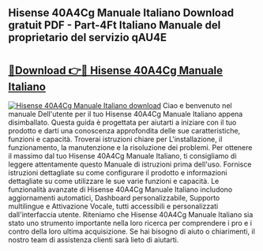 ## Hisense 40A4Cg Manuale Italiano Download gratuit PDF - Part-4Ft Italiano Manuale del proprietario del servizio qAU4E

# <h2><a href="http://dfbvhk.blite.top/?on=Hisense+40A4Cg+Manuale+Italiano">🔗Download 👉🔴 Hisense 40A4Cg Manuale Italiano</a></h2>

[![Hisense 40A4Cg Manuale Italiano download](https://i.imgur.com/lujVjoI.png)](http://dfbvhk.blite.top/?on=Hisense+40A4Cg+Manuale+Italiano)
Ciao e benvenuto nel manuale Dell'utente per il tuo Hisense 40A4Cg Manuale Italiano appena disimballato. Questa guida è progettata per aiutarti a iniziare con il tuo prodotto e darti una conoscenza approfondita delle sue caratteristiche, funzioni e capacità. Troverai istruzioni chiare per L'installazione, il funzionamento, la manutenzione e la risoluzione dei problemi. Per ottenere il massimo dal tuo Hisense 40A4Cg Manuale Italiano, ti consigliamo di leggere attentamente questo Manuale di istruzioni prima dell'uso. Fornisce istruzioni dettagliate su come configurare il prodotto e informazioni dettagliate su come utilizzare le sue varie funzioni e capacità. Le funzionalità avanzate di Hisense 40A4Cg Manuale Italiano includono aggiornamenti automatici, Dashboard personalizzabile, Supporto multilingue e Attivazione Vocale, tutti accessibili e personalizzati dall'interfaccia utente. Riteniamo che Hisense 40A4Cg Manuale Italiano sia stato uno strumento importante nella loro ricerca per comprendere i pro e i contro della loro ultima acquisizione. Se hai bisogno di aiuto o chiarimenti, il nostro team di assistenza clienti sarà lieto di aiutarti.
